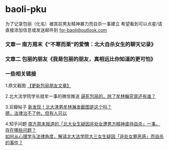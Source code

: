# baoli-pku
为了记录包丽（化名）被其前男友精神暴力而自杀一事建立
希望看到可以点星/请直接添加信息或发送邮件到 for-baoli@outlook.com

### 文章一 南方周末《“不寒而栗”的爱情：北大自杀女生的聊天记录》
### 文章二 包丽的朋友《我是包丽的朋友，真相远比你知道的更可怕》

### 一些相关链接
1.原文截图
[【更新包丽朋友文章】](https://www.douban.com/group/topic/160605417/)

2.北大法学院学长就牟一事的微信推送
[逼死包丽的，除了牟林翰究竟还有谁？](https://mp.weixin.qq.com/s/uNJR8-MPJG3a2_cwURwk6g)

3.豆瓣帖子
[新发现！北大渣男牟林瀚发截图是这个吗？](https://www.douban.com/group/topic/160668583/)
<br/>[嗯，法律治不了他，但有人可以](https://www.douban.com/group/topic/160678192/)

4.知乎问题
[南方周末报道的「北大女生疑因非处女遭男方精神虐待自杀」一事，存在哪些问题？](https://www.zhihu.com/question/360570348)
<br/>[如何从心理学与法律角度，解读北大法学院大三女生疑因「非处女罪恶感」而自杀的事件？](https://www.zhihu.com/question/360559399)
